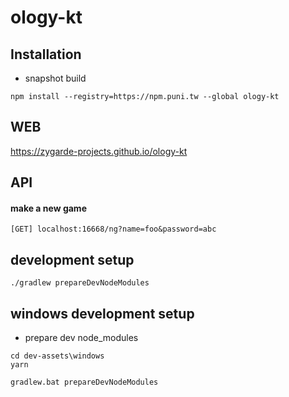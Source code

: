 # ology-kt

## Installation
* snapshot build
```
npm install --registry=https://npm.puni.tw --global ology-kt
```

## WEB
https://zygarde-projects.github.io/ology-kt

## API

#### make a new game
```
[GET] localhost:16668/ng?name=foo&password=abc
```

## development setup
```
./gradlew prepareDevNodeModules
```

## windows development setup

* prepare dev node_modules
```
cd dev-assets\windows
yarn
```

```
gradlew.bat prepareDevNodeModules
```
